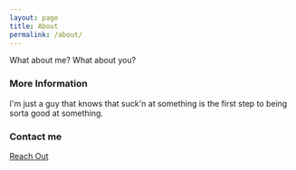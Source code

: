 ```yaml
---
layout: page
title: About
permalink: /about/
---
```


What about me? What about you?

### More Information

I'm just a guy that knows that suck'n at something is the first step to being sorta good at something.

### Contact me

[Reach Out](mailto:killerbootz@gmail.com)
